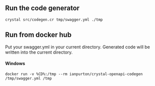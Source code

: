 ## Run the code generator

`crystal src/codegen.cr tmp/swagger.yml ./tmp`

## Run from docker hub

Put your swagger.yml in your current directory. Generated code will be written into the current directory.

#### Windows

`docker run -v %CD%:/tmp --rm ianpurton/crystal-openapi-codegen /tmp/swagger.yml /tmp`
